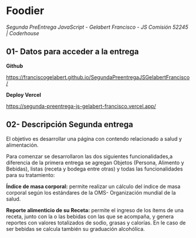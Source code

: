 # Foodier

*Segunda PreEntrega JavaScript - Gelabert Francisco - JS Comisión 52245 | Coderhouse*

## 01- Datos para acceder a la entrega

**Github**

https://franciscogelabert.github.io/SegundaPreentregaJSGelabertFrancisco/

**Deploy Vercel**

https://segunda-preentrega-js-gelabert-francisco.vercel.app/

## 02- Descripción Segunda entrega

El objetivo es desarrollar una página con contendo relacionado a salud y alimentación.

Para comenzar se desarrollaron las dos siguientes funcionalidades,a diferencia de la primera entrega se agregan Objetos (Persona, Alimento y Bebidas), listas (receta y bodega entre otras) y todas las funcionalidades para su tratamiento:

**Índice de masa corporal:** permite realizar un cálculo del indice de masa corporal según los estándares de la OMS- Organización mundial de la salud. 

**Reporte alimenticio de su Receta:** permite el ingreso de los ítems de una receta, junto con la o las bebidas con las que se acompaña, y genera reportes con valores totalizados de sodio, grasas y calorías. En le caso de ser bebidas se calcula también su graduación alcohólica.
 







